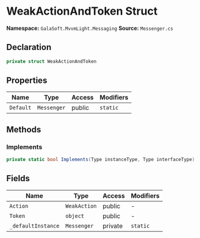 # WeakActionAndToken Struct

**Namespace:** `GalaSoft.MvvmLight.Messaging`
**Source:** `Messenger.cs`

## Declaration

```csharp
private struct WeakActionAndToken
```

## Properties

| Name | Type | Access | Modifiers |
|------|------|--------|-----------|
| `Default` | `Messenger` | public | `static` |

## Methods

### Implements

```csharp
private static bool Implements(Type instanceType, Type interfaceType)
```

## Fields

| Name | Type | Access | Modifiers |
|------|------|--------|-----------|
| `Action` | `WeakAction` | public | - |
| `Token` | `object` | public | - |
| `_defaultInstance` | `Messenger` | private | `static` |


